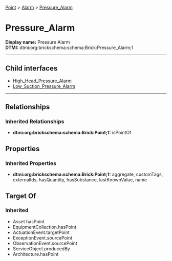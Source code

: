 [Point](../../Point.md) > [Alarm](../Alarm.md) > [Pressure_Alarm](#)
# Pressure_Alarm

**Display name:** Pressure Alarm<br />
**DTMI:** dtmi:org:brickschema:schema:Brick:Pressure_Alarm;1

---


## Child interfaces
* [High_Head_Pressure_Alarm](High_Head_Pressure_Alarm.md)
* [Low_Suction_Pressure_Alarm](Low_Suction_Pressure_Alarm.md)

---
## Relationships
### Inherited Relationships
* **dtmi:org:brickschema:schema:Brick:Point;1:** isPointOf
## Properties
### Inherited Properties
* **dtmi:org:brickschema:schema:Brick:Point;1:** aggregate, customTags, externalIds, hasQuantity, hasSubstance, lastKnownValue, name
## Target Of
### Inherited
* Asset.hasPoint
* EquipmentCollection.hasPoint
* ActuationEvent.targetPoint
* ExceptionEvent.sourcePoint
* ObservationEvent.sourcePoint
* ServiceObject.producedBy
* Architecture.hasPoint
